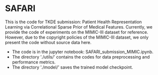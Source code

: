# SAFARI

This is the code for TKDE submission: Patient Health Representation Learning via Correlational Sparse Prior of Medical Features.
Currently, we provide the code of experiments on the MIMIC-III dataset for reference.
However, due to the copyright policies of the MIMIC-III dataset, we only present the code without source data here.

- The code is in the jupyter notebook: SAFARI_submission_MIMIC.ipynb.
- The directory './utils/' contains the codes for data preprocessing and performance metrics.
- The directory './model/' saves the trained model checkpoint.
